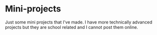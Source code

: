 # Mini-projects
Just some mini projects that I've made. I have more technically advanced projects but they are school related and I cannot post them online.
